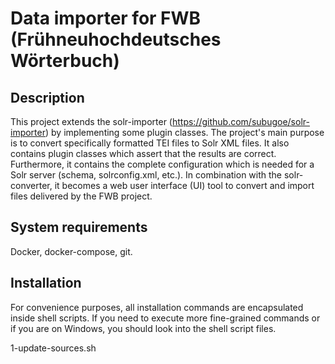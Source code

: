# Data importer for FWB (Frühneuhochdeutsches Wörterbuch)

## Description

This project extends the solr-importer (https://github.com/subugoe/solr-importer) by implementing some plugin classes. The project's main purpose is to convert specifically formatted TEI files to Solr XML files. It also contains plugin classes which assert that the results are correct. Furthermore, it contains the complete configuration which is needed for a Solr server (schema, solrconfig.xml, etc.). In combination with the solr-converter, it becomes a web user interface (UI) tool to convert and import files delivered by the FWB project.

## System requirements

Docker, docker-compose, git.

## Installation

For convenience purposes, all installation commands are encapsulated inside shell scripts. If you need to execute more fine-grained commands or if you are on Windows, you should look into the shell script files.

1-update-sources.sh

